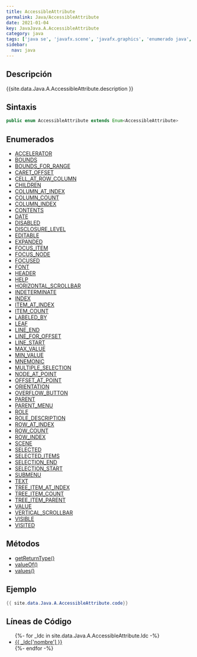 ```yaml
---
title: AccessibleAttribute
permalink: Java/AccessibleAttribute
date: 2021-01-04
key: JavaJava.A.AccessibleAttribute
category: java
tags: ['java se', 'javafx.scene', 'javafx.graphics', 'enumerado java', 'JavaFX 8.0']
sidebar: 
  nav: java
---
```


## Descripción
{{site.data.Java.A.AccessibleAttribute.description }}

## Sintaxis
~~~java
public enum AccessibleAttribute extends Enum<AccessibleAttribute>
~~~

## Enumerados
* [ACCELERATOR](/Java/AccessibleAttribute/ACCELERATOR)
* [BOUNDS](/Java/AccessibleAttribute/BOUNDS)
* [BOUNDS_FOR_RANGE](/Java/AccessibleAttribute/BOUNDS_FOR_RANGE)
* [CARET_OFFSET](/Java/AccessibleAttribute/CARET_OFFSET)
* [CELL_AT_ROW_COLUMN](/Java/AccessibleAttribute/CELL_AT_ROW_COLUMN)
* [CHILDREN](/Java/AccessibleAttribute/CHILDREN)
* [COLUMN_AT_INDEX](/Java/AccessibleAttribute/COLUMN_AT_INDEX)
* [COLUMN_COUNT](/Java/AccessibleAttribute/COLUMN_COUNT)
* [COLUMN_INDEX](/Java/AccessibleAttribute/COLUMN_INDEX)
* [CONTENTS](/Java/AccessibleAttribute/CONTENTS)
* [DATE](/Java/AccessibleAttribute/DATE)
* [DISABLED](/Java/AccessibleAttribute/DISABLED)
* [DISCLOSURE_LEVEL](/Java/AccessibleAttribute/DISCLOSURE_LEVEL)
* [EDITABLE](/Java/AccessibleAttribute/EDITABLE)
* [EXPANDED](/Java/AccessibleAttribute/EXPANDED)
* [FOCUS_ITEM](/Java/AccessibleAttribute/FOCUS_ITEM)
* [FOCUS_NODE](/Java/AccessibleAttribute/FOCUS_NODE)
* [FOCUSED](/Java/AccessibleAttribute/FOCUSED)
* [FONT](/Java/AccessibleAttribute/FONT)
* [HEADER](/Java/AccessibleAttribute/HEADER)
* [HELP](/Java/AccessibleAttribute/HELP)
* [HORIZONTAL_SCROLLBAR](/Java/AccessibleAttribute/HORIZONTAL_SCROLLBAR)
* [INDETERMINATE](/Java/AccessibleAttribute/INDETERMINATE)
* [INDEX](/Java/AccessibleAttribute/INDEX)
* [ITEM_AT_INDEX](/Java/AccessibleAttribute/ITEM_AT_INDEX)
* [ITEM_COUNT](/Java/AccessibleAttribute/ITEM_COUNT)
* [LABELED_BY](/Java/AccessibleAttribute/LABELED_BY)
* [LEAF](/Java/AccessibleAttribute/LEAF)
* [LINE_END](/Java/AccessibleAttribute/LINE_END)
* [LINE_FOR_OFFSET](/Java/AccessibleAttribute/LINE_FOR_OFFSET)
* [LINE_START](/Java/AccessibleAttribute/LINE_START)
* [MAX_VALUE](/Java/AccessibleAttribute/MAX_VALUE)
* [MIN_VALUE](/Java/AccessibleAttribute/MIN_VALUE)
* [MNEMONIC](/Java/AccessibleAttribute/MNEMONIC)
* [MULTIPLE_SELECTION](/Java/AccessibleAttribute/MULTIPLE_SELECTION)
* [NODE_AT_POINT](/Java/AccessibleAttribute/NODE_AT_POINT)
* [OFFSET_AT_POINT](/Java/AccessibleAttribute/OFFSET_AT_POINT)
* [ORIENTATION](/Java/AccessibleAttribute/ORIENTATION)
* [OVERFLOW_BUTTON](/Java/AccessibleAttribute/OVERFLOW_BUTTON)
* [PARENT](/Java/AccessibleAttribute/PARENT)
* [PARENT_MENU](/Java/AccessibleAttribute/PARENT_MENU)
* [ROLE](/Java/AccessibleAttribute/ROLE)
* [ROLE_DESCRIPTION](/Java/AccessibleAttribute/ROLE_DESCRIPTION)
* [ROW_AT_INDEX](/Java/AccessibleAttribute/ROW_AT_INDEX)
* [ROW_COUNT](/Java/AccessibleAttribute/ROW_COUNT)
* [ROW_INDEX](/Java/AccessibleAttribute/ROW_INDEX)
* [SCENE](/Java/AccessibleAttribute/SCENE)
* [SELECTED](/Java/AccessibleAttribute/SELECTED)
* [SELECTED_ITEMS](/Java/AccessibleAttribute/SELECTED_ITEMS)
* [SELECTION_END](/Java/AccessibleAttribute/SELECTION_END)
* [SELECTION_START](/Java/AccessibleAttribute/SELECTION_START)
* [SUBMENU](/Java/AccessibleAttribute/SUBMENU)
* [TEXT](/Java/AccessibleAttribute/TEXT)
* [TREE_ITEM_AT_INDEX](/Java/AccessibleAttribute/TREE_ITEM_AT_INDEX)
* [TREE_ITEM_COUNT](/Java/AccessibleAttribute/TREE_ITEM_COUNT)
* [TREE_ITEM_PARENT](/Java/AccessibleAttribute/TREE_ITEM_PARENT)
* [VALUE](/Java/AccessibleAttribute/VALUE)
* [VERTICAL_SCROLLBAR](/Java/AccessibleAttribute/VERTICAL_SCROLLBAR)
* [VISIBLE](/Java/AccessibleAttribute/VISIBLE)
* [VISITED](/Java/AccessibleAttribute/VISITED)

## Métodos
* [getReturnType()](/Java/AccessibleAttribute/getReturnType)
* [valueOf()](/Java/AccessibleAttribute/valueOf)
* [values()](/Java/AccessibleAttribute/values)

## Ejemplo
~~~java
{{ site.data.Java.A.AccessibleAttribute.code}}
~~~

## Líneas de Código
<ul>
{%- for _ldc in site.data.Java.A.AccessibleAttribute.ldc -%}
   <li>
       <a href="{{_ldc['url'] }}">{{ _ldc['nombre'] }}</a>
   </li>
{%- endfor -%}
</ul>
